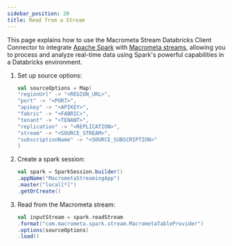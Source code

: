 ```yaml
---
sidebar_position: 20
title: Read from a Stream
---
```


This page explains how to use the Macrometa Stream Databricks Client Connector to integrate [Apache Spark](https://spark.apache.org/) with [Macrometa streams](https://www.macrometa.com/docs/streams/), allowing you to process and analyze real-time data using Spark's powerful capabilities in a Databricks environment.

1. Set up source options:

    ```scala
    val sourceOptions = Map(
    "regionUrl" -> "<REGION_URL>",
    "port" -> "<PORT>",
    "apikey" -> "<APIKEY>",
    "fabric" -> "<FABRIC>",
    "tenant" -> "<TENANT>",
    "replication" -> "<REPLICATION>",
    "stream" -> "<SOURCE_STREAM>",
    "subscriptionName" -> "<SOURCE_SUBSCRIPTION>"
    )
    ```

2. Create a spark session:

    ```scala
    val spark = SparkSession.builder()
    .appName("MacrometaStreamingApp")
    .master("local[*]")
    .getOrCreate()
    ```

3. Read from the Macrometa stream:

    ```scala
    val inputStream = spark.readStream
    .format("com.macrometa.spark.stream.MacrometaTableProvider")
    .options(sourceOptions)
    .load()
    ```
